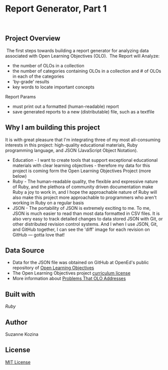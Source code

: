 # Report Generator, Part 1
​
## Project Overview
​
The first steps towards building a report generator for analyzing data associated with Open Learning Objectives (OLO).
​
The Report will Analyze:
* the number of OLOs in a collection
* the number of categories containing OLOs in a collection and # of OLOs in each of the categories
* 'by-grade' results
* key words to locate important concepts

Report Params
* must print out a formatted (human-readable) report
* save generated reports to a new (distributable) file, such as a textfile

## Why I am building this project
It is with great pleasure that I'm integrating three of my most all-consuming interests in this project: high-quality educational materials, Ruby programming language, and JSON (JavaScript Object Notation).
* Education - I want to create tools that support exceptional educational materials with clear learning objectives - therefore my data for this project is coming form the Open Learning Objectives Project (more below)
* Ruby - The human-readable quality, the flexible and expressive nature of Ruby, and the plethora of community driven documentation make Ruby a joy to work in, and I hope the approachable nature of Ruby will also make this project more approachable to programmers who aren't working in Ruby on a regular basis
* JSON - The portability of JSON is extremely exciting to me. To me, JSON is much easier to read than most data formatted in CSV files. It is also very easy to track detailed changes to data stored JSON with Git, or other distributed revision control systems. And I when I use JSON, Git, and GitHub together, I can see the 'diff' image for each revision on GitHub — gotta love that!

## Data Source
* Data for the JSON file was obtained on GitHub at OpenEd's public repository of [Open Learning Objectives](https://github.com/openedinc/OpenLearningObjectives)
* The Open Learning Objectives project [curriculum license](https://github.com/openedinc/OpenLearningObjectives/blob/master/license.md)
* More information about [Problems That OLO Addresses](https://github.com/openedinc/OpenLearningObjectives/blob/master/README.md)

## Built with
*Ruby*
​

## Author
Suzanne Kozina
​
## License
[MIT License](LICENSE.txt)
​
